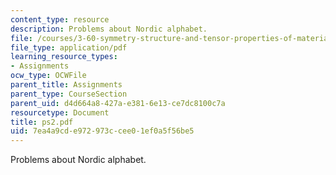 ```yaml
---
content_type: resource
description: Problems about Nordic alphabet.
file: /courses/3-60-symmetry-structure-and-tensor-properties-of-materials-fall-2005/7ea4a9cde972973ccee01ef0a5f56be5_ps2.pdf
file_type: application/pdf
learning_resource_types:
- Assignments
ocw_type: OCWFile
parent_title: Assignments
parent_type: CourseSection
parent_uid: d4d664a8-427a-e381-6e13-ce7dc8100c7a
resourcetype: Document
title: ps2.pdf
uid: 7ea4a9cd-e972-973c-cee0-1ef0a5f56be5
---
```

Problems about Nordic alphabet.

